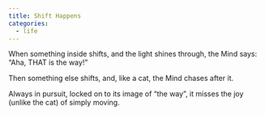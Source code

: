 ```yaml
---
title: Shift Happens
categories:
  - life
---
```

When something inside shifts,
and the light shines through,
the Mind says: “Aha,
THAT is the way!”

Then something else shifts,
and, like a cat,
the Mind chases after it.

Always in pursuit,
locked on to its image of “the way”,
it misses the joy (unlike the cat)
of simply moving.
